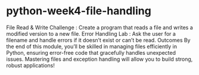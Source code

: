 # python-week4-file-handling
File Read & Write Challenge : Create a program that reads a file and writes a modified version to a new file.
Error Handling Lab : Ask the user for a filename and handle errors if it doesn’t exist or can’t be read.
Outcomes 
By the end of this module, you’ll be skilled in managing files efficiently in Python, ensuring error-free code that gracefully handles unexpected issues. Mastering files and exception handling will allow you to build strong, robust applications!
